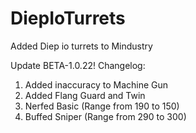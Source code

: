 # DiepIoTurrets
Added Diep io turrets to Mindustry

Update BETA-1.0.22!
Changelog:
1. Added inaccuracy to Machine Gun
2. Added Flang Guard and Twin
3. Nerfed Basic (Range from 190 to 150)
4. Buffed Sniper (Range from 290 to 300)
